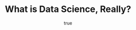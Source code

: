 ---
id: http://contentapi.theodi.org/what-is-data-science-really.json
web_url: http://theodi.org/blog/what-is-data-science-really
slug: what-is-data-science-really
title: What is Data Science, Really?
format: article
updated_at: '2015-09-11T10:52:24+01:00'
created_at: '2013-02-07T17:43:35+00:00'
tag_ids:
- blog
tags:
- id: http://contentapi.theodi.org/tags/articles/blog.json
  web_url: 
  title: Blog Post
  details:
    description: Blog Post
    short_description: 
    type: article
  content_with_tag:
    id: http://contentapi.theodi.org/with_tag.json?article=blog
    web_url: http://theodi.org/tags/blog
    slug: blog
  parent: 
related: []
details:
  need_id: ''
  business_proposition: false
  description: 
  excerpt: When I told friends and family about my new job as a ‘data scientist’ at
    the Open Data Institute, most of them said “what’s a data scientist?”. Most of
    them also asked “what’s open data?”, but that’s already well covered elsewhere.
  language: en
  need_extended_font: false
  url: 
  content: |
    <p>When I told friends and family about my new job as a &lsquo;data scientist&rsquo; at the <a rel="external" href="http://theodi.org/">Open Data Institute</a>, most of them said &ldquo;what&rsquo;s a data scientist?&rdquo;. Most of them also asked &ldquo;what&rsquo;s open data?&rdquo;, but that&rsquo;s already well covered <a rel="external" href="http://theodi.org/guide/what-open-data">elsewhere</a>.</p>

    <p>Much has been written in trying to define the term &lsquo;data science&rsquo;. Unfortunately, even <a rel="external" href="http://radar.oreilly.com/2010/06/what-is-data-science.html">seminal (and otherwise excellent) articles</a> bury a concise definition of the term among descriptions of the characteristics, methods or responsibilities of data scientists, rather than defining the discipline itself. So much has already been written that I hesitate to add more. But I read these definitions, find them lacking, and feel compelled to attempt my own. Deep in the article linked above is this passage:</p>

    <p><em>&ldquo;Data science isn&rsquo;t just about the existence of data, or making guesses about what that data might mean; it&rsquo;s about testing hypotheses and making sure that the conclusions you&rsquo;re drawing from the data are valid.&rdquo;</em></p>

    <p>Unfortunately, this simply describes &lsquo;science&rsquo;, and in that redundancy lies the problem with the term &lsquo;data science&rsquo; as it is typically used.  </p>

    <p>For me there is a precedent in naming sciences, that follows the pattern &lsquo;{topic} science&rsquo;. Therefore &lsquo;biological science&rsquo; is the scientific study of organisms and biological processes; it&rsquo;s not &lsquo;doing science using biology&rsquo;. Similarly &lsquo;computer science&rsquo; is the scientific study of computing rather than simply &lsquo;doing science using computers&rsquo;.  </p>

    <p>If we apply the same analysis to data science, the discipline should amount to the scientific study of data, not &lsquo;doing science with data&rsquo;; there&rsquo;s nothing new in that, but this is how many seem to interpret the term. There are certainly many data scientists delivering novel insights to their organisations through rigorous data analysis, often using tools, techniques or data volumes that were previously inconceivable &ndash; but if done rigorously this amounts to &lsquo;behavioural science&rsquo; more than the science of data itself.</p>

    <p>This ambiguity is one of the reasons that I love the term &lsquo;<a rel="external" href="http://andrewchen.co/2012/04/27/how-to-be-a-growth-hacker-an-airbnbcraigslist-case-study/">growth hacker</a>&rsquo;. Not only does it capture the aims of the role but also something of the methods used. The same can&rsquo;t necessarily be said of &lsquo;data scientist&rsquo;, unfortunately.  </p>

    <p>So where does that leave me as Data Scientist at the ODI? If I apply the common interpretation of data science then there is a whole world of opportunity in the wealth of open data being released by government and others. &lsquo;Doing science&rsquo; with that data is an opportunity to study issues and answer questions that could impact all members of our society for the better, which is an incredible challenge and privilege. It also raises some interesting challenges relative to data science in a corporate world, where you may own and control the data through its entire lifecycle, but I&rsquo;ll deal with that in a future post.  </p>

    <p>If I apply my alternative interpretation of data science as the scientific study of data and how it manifests in the 21st century, then a very different range of possibilities emerges, where we study the characteristics, interconnections, and applications of data in order to maximise the value that can be derived from it.  </p>

    <p>Naturally I&rsquo;m delighted that both of these directions are on the agenda at the ODI. These are exciting times to be a data scientist, whatever your interpretation!</p>
  media_enquiries_name: 
  media_enquiries_email: 
  media_enquiries_telephone: 
  alternative_title: 
  organizations: []
  author: {}
  nodes: []
author: {}
nodes: []
organizations: []
related_external_links: []
---